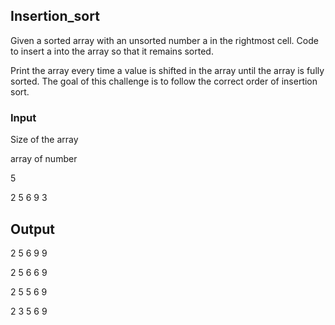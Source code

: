 ## Insertion_sort 

Given a sorted array with an unsorted number a in the rightmost cell. Code to insert a into the array so that it remains sorted.

Print the array every time a value is shifted in the array until the array is fully sorted. 
The goal of this challenge is to follow the correct order of insertion sort.

### Input

Size of the array

array of number

5

2 5 6 9 3

## Output

2 5 6 9 9

2 5 6 6 9

2 5 5 6 9

2 3 5 6 9 


